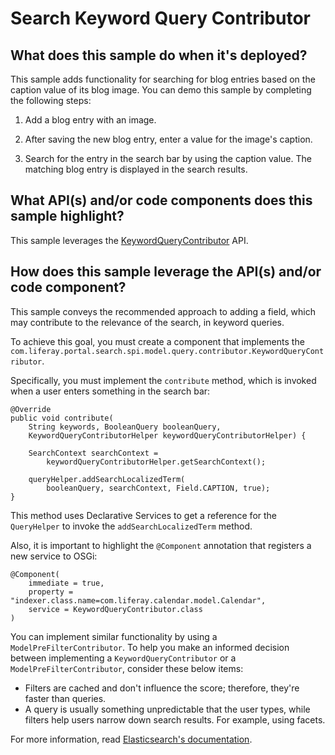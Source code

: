 # Search Keyword Query Contributor

## What does this sample do when it's deployed?

This sample adds functionality for searching for blog entries based on the
caption value of its blog image. You can demo this sample by completing the
following steps:

1.  Add a blog entry with an image.

2.  After saving the new blog entry, enter a value for the image's caption.

3.  Search for the entry in the search bar by using the caption value. The
    matching blog entry is displayed in the search results.

## What API(s) and/or code components does this sample highlight? [](id=what-apis-and-or-code-components-does-this-sample-highlight)

This sample leverages the
[KeywordQueryContributor](https://docs.liferay.com/ce/apps/portal-search/latest/javadocs/com/liferay/portal/search/spi/model/query/contributor/KeywordQueryContributor.html)
API.

## How does this sample leverage the API(s) and/or code component? [](id=how-does-this-sample-leverage-the-apis-and-or-code-component)

This sample conveys the recommended approach to adding a field, which may
contribute to the relevance of the search, in keyword queries.

To achieve this goal, you must create a component that implements the
`com.liferay.portal.search.spi.model.query.contributor.KeywordQueryContributor`.

Specifically, you must implement the `contribute` method, which is invoked when
a user enters something in the search bar:

    @Override
    public void contribute(
        String keywords, BooleanQuery booleanQuery,
        KeywordQueryContributorHelper keywordQueryContributorHelper) {

        SearchContext searchContext =
            keywordQueryContributorHelper.getSearchContext();

        queryHelper.addSearchLocalizedTerm(
            booleanQuery, searchContext, Field.CAPTION, true);
    }

This method uses Declarative Services to get a reference for the `QueryHelper`
to invoke the `addSearchLocalizedTerm` method.

Also, it is important to highlight the `@Component` annotation that registers a
new service to OSGi:

    @Component(
        immediate = true,
        property = "indexer.class.name=com.liferay.calendar.model.Calendar",
        service = KeywordQueryContributor.class
    )

You can implement similar functionality by using a `ModelPreFilterContributor`.
To help you make an informed decision between implementing a
`KeywordQueryContributor` or a `ModelPreFilterContributor`, consider these below
items:

- Filters are cached and don't influence the score; therefore, they're faster
  than queries.
- A query is usually something unpredictable that the user types, while filters
  help users narrow down search results. For example, using facets.

For more information, read
[Elasticsearch's documentation](https://www.elastic.co/guide/en/elasticsearch/guide/master/_queries_and_filters.html).
